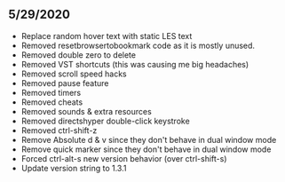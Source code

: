## 5/29/2020
- Replace random hover text with static LES text
- Removed resetbrowsertobookmark code as it is mostly unused.
- Removed double zero to delete 
- Removed VST shortcuts (this was causing me big headaches)
- Removed scroll speed hacks
- Removed pause feature
- Removed timers
- Removed cheats
- Removed sounds & extra resources
- Removed directshyper double-click keystroke
- Removed ctrl-shift-z
- Remove Absolute d & v since they don't behave in dual window mode
- Remove quick marker since they don't behave in dual window mode
- Forced ctrl-alt-s new version behavior (over ctrl-shift-s)
- Update version string to 1.3.1